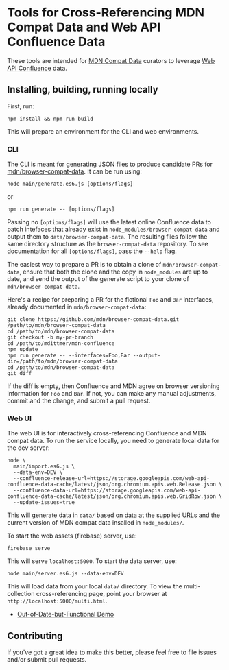 # Tools for Cross-Referencing MDN Compat Data and Web API Confluence Data

These tools are intended for
[MDN Compat Data](https://github.com/mdn/browser-compat-data) curators to
leverage [Web API Confluence](https://web-confluence.appspot.com/) data.

## Installing, building, running locally

First, run:

    npm install && npm run build

This will prepare an environment for the CLI and web environments.

### CLI

The CLI is meant for generating JSON files to produce candidate PRs for
[mdn/browser-compat-data](https://github.com/mdn/browser-compat-data). It can
be run using:

    node main/generate.es6.js [options/flags]

or

    npm run generate -- [options/flags]

Passing no `[options/flags]` will use the latest online Confluence data to
patch intefaces that already exist in `node_modules/browser-compat-data` and
output them to `data/browser-compat-data`. The resulting files follow the
same directory structure as the `browser-compat-data` repository. To see
documentation for all `[options/flags]`, pass the `--help` flag.

The easiest way to prepare a PR is to obtain a clone of
`mdn/browser-compat-data`, ensure that both the clone and the copy in
`node_modules` are up to date, and send the output of the generate script to
your clone of `mdn/browser-compat-data`.

Here's a recipe for preparing a PR for the fictional `Foo` and `Bar`
interfaces, already documented in `mdn/browser-compat-data`:

    git clone https://github.com/mdn/browser-compat-data.git /path/to/mdn/browser-compat-data
    cd /path/to/mdn/browser-compat-data
    git checkout -b my-pr-branch
    cd /path/to/mdittmer/mdn-confluence
    npm update
    npm run generate -- --interfaces=Foo,Bar --output-dir=/path/to/mdn/browser-compat-data
    cd /path/to/mdn/browser-compat-data
    git diff

If the diff is empty, then Confluence and MDN agree on browser versioning
information for `Foo` and `Bar`. If not, you can make any manual adjustments,
commit and the change, and submit a pull request.

### Web UI

The web UI is for interactively cross-referencing Confluence and MDN compat
data. To run the service locally, you need to generate local data for the dev
server:

    node \
      main/import.es6.js \
      --data-env=DEV \
      --confluence-release-url=https://storage.googleapis.com/web-api-confluence-data-cache/latest/json/org.chromium.apis.web.Release.json \
      --confluence-data-url=https://storage.googleapis.com/web-api-confluence-data-cache/latest/json/org.chromium.apis.web.GridRow.json \
      --update-issues=true

This will generate data in `data/` based on data at the supplied URLs and the
current version of MDN compat data insalled in `node_modules/`.

To start the web assets (firebase) server, use:

    firebase serve

This will serve `localhost:5000`. To start the data server, use:

    node main/server.es6.js --data-env=DEV

This will load data from your local `data/` directory. To view the
multi-collection cross-referencing page, point your browser at
`http://localhost:5000/multi.html`.

- [Out-of-Date-but-Functional Demo](https://mdittmer.github.io/mdn-confluence/multi.html)

## Contributing

If you've got a great idea to make this better, please feel free to file
issues and/or submit pull requests.
